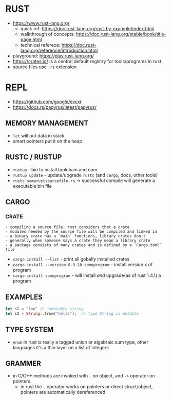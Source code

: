 # RUST
- https://www.rust-lang.org/
    - quick ref: https://doc.rust-lang.org/rust-by-example/index.html
    - walkthrough of concepts: https://doc.rust-lang.org/stable/book/title-page.html
    - technical referece: https://doc.rust-lang.org/reference/introduction.html
- playground: https://play.rust-lang.org/
- https://crates.io/ is a central default registry for tools/programs in rust
- source files use `.rs` extension

# REPL
- https://github.com/google/evcxr
- https://docs.rs/papyrus/latest/papyrus/

## MEMORY MANAGEMENT
- `let` will put data in stack
- smart pointers put it on the heap

## RUSTC / RUSTUP
- `rustup` - bin to install toolchain and com
- `rustup update` - update/upgrade `rustc` (and `cargo`, docs, other tools)
- `rustc somerustsourcefile.rs` -> successful compile will generate a executable bin file

## CARGO
### CRATE
    - compiling a source file, rust considers that a crate
    - modules needed by the source file will be compiled and linked in
    - a binary crate has a `main` functions, library crates don't
    - generally when someone says a crate they mean a library crate
    - a package consists of many crates and is defined by a `Cargo.toml` file
- `cargo install --list` - print all gobally installed crates
- `cargo install --version 0.3.10 someprogram` - install version x of program
- `cargo install someprogram` - will install _and_ upgrade(as of rust 1.4.1) a program

## EXAMPLES
```rust
let s1 = "foo" // immutable string
let s2 = String::from("hello");  // type String is mutable
```

## TYPE SYSTEM
- `enum` in rust is really a tagged union or algebraic sum type, other languages it's a thin layer on a list of integers

## GRAMMER
- in C/C++ methods are invoked with `.` on object, and `->` operator on pointers
    - in rust the `.` operator works on pointers or direct struct/object, pointers are automatically dereferenced
